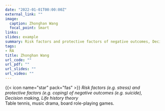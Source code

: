```yaml
---
date: "2022-01-01T00:00:00Z"
external_link: ""
image:
  caption: Zhonghan Wang
  focal_point: Smart
links:
slides: example
summary: Risk factors and protective factors of negative outcomes, Decision making, Life history theory.
tags: 
- RA
title: Zhonghan Wang
url_code: ""
url_pdf: ""
url_slides: ""
url_video: ""
---
```

{{< icon name="star" pack="fas" >}} _Risk factors (e.g. stress) and protective factors (e.g. coping) of negative outcomes (e.g. suicide), Decision making, Life history theory_  
Table tennis, music drama, board role-playing games.
